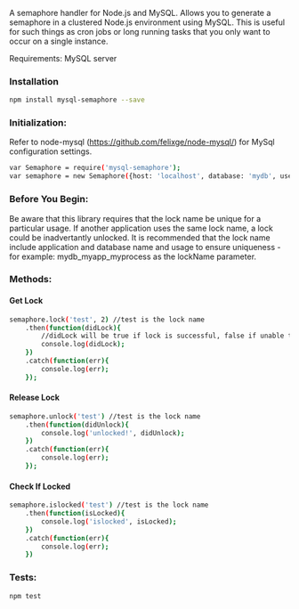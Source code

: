 A semaphore handler for Node.js and MySQL. Allows you to generate a semaphore in a clustered Node.js environment using MySQL. This is useful for such things as cron jobs or long running tasks that you only want to occur on a single instance. 

Requirements:
MySQL server

### Installation

```sh
npm install mysql-semaphore --save
```

### Initialization:

Refer to node-mysql (https://github.com/felixge/node-mysql/) for MySql configuration settings.

```sh
var Semaphore = require('mysql-semaphore');
var semaphore = new Semaphore({host: 'localhost', database: 'mydb', user: 'someuser', password: 'somepassword'});
```

### Before You Begin:
Be aware that this library requires that the lock name be unique for a particular usage. If another application uses the same lock name, a lock could be inadvertantly unlocked. It is recommended that the lock name include application and database name and usage to ensure uniqueness - for example: mydb_myapp_myprocess as the lockName parameter.

### Methods:

#### Get Lock

```sh
semaphore.lock('test', 2) //test is the lock name
	.then(function(didLock){
		//didLock will be true if lock is successful, false if unable to attain a lock
		console.log(didLock);
	})
	.catch(function(err){
		console.log(err);
	});
```

#### Release Lock

```sh
semaphore.unlock('test') //test is the lock name
	.then(function(didUnlock){
		console.log('unlocked!', didUnlock);
	})
	.catch(function(err){
		console.log(err);
	});
```

#### Check If Locked

```sh
semaphore.islocked('test') //test is the lock name
	.then(function(isLocked){
		console.log('islocked', isLocked);
	})
	.catch(function(err){
		console.log(err);
	})
```


### Tests:

```sh
npm test
```